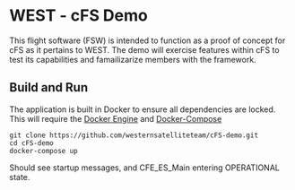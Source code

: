 # WEST - cFS Demo 

This flight software (FSW) is intended to function as a proof of concept for cFS as it pertains to WEST. The demo will exercise features within cFS to test its capabilities and famailizarize members with the framework.

## Build and Run

The application is built in Docker to ensure all dependencies are locked. This will require the [Docker Engine](https://docs.docker.com/engine/install/) and [Docker-Compose](https://docs.docker.com/compose/install/)

```
git clone https://github.com/westernsatelliteteam/cFS-demo.git
cd cFS-demo
docker-compose up
```

Should see startup messages, and CFE_ES_Main entering OPERATIONAL state.